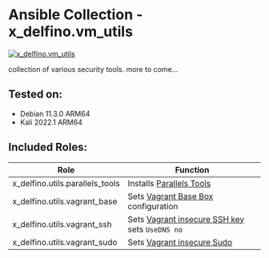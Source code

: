 # Ansible Collection - x\_delfino.vm\_utils

[![x\_delfino.vm\_utils](https://img.shields.io/badge/dynamic/json?color=blueviolet&label=galaxy&prefix=v&query=%24.latest_version.version&url=https%3A%2F%2Fgalaxy.ansible.com%2Fapi%2Fv2%2Fcollections%2Fx_delfino%2Fvm_utils%2F)](https://galaxy.ansible.com/x_delfino/vm_utils)

collection of various security tools. more to come...

## Tested on:
- Debian 11.3.0 ARM64
- Kali 2022.1 ARM64

## Included Roles:

| Role | Function |
|------|----------|
| x\_delfino.utils.parallels\_tools| Installs [Parallels Tools](https://kb.parallels.com/115835) |
| x\_delfino.utils.vagrant\_base| Sets [Vagrant Base Box](https://www.vagrantup.com/docs/boxes/base) configuration |
| x\_delfino.utils.vagrant\_ssh| Sets [Vagrant insecure SSH key](https://github.com/hashicorp/vagrant/tree/master/keys) sets `UseDNS no` |
| x\_delfino.utils.vagrant\_sudo| Sets [Vagrant insecure Sudo](https://www.vagrantup.com/docs/boxes/base) |
